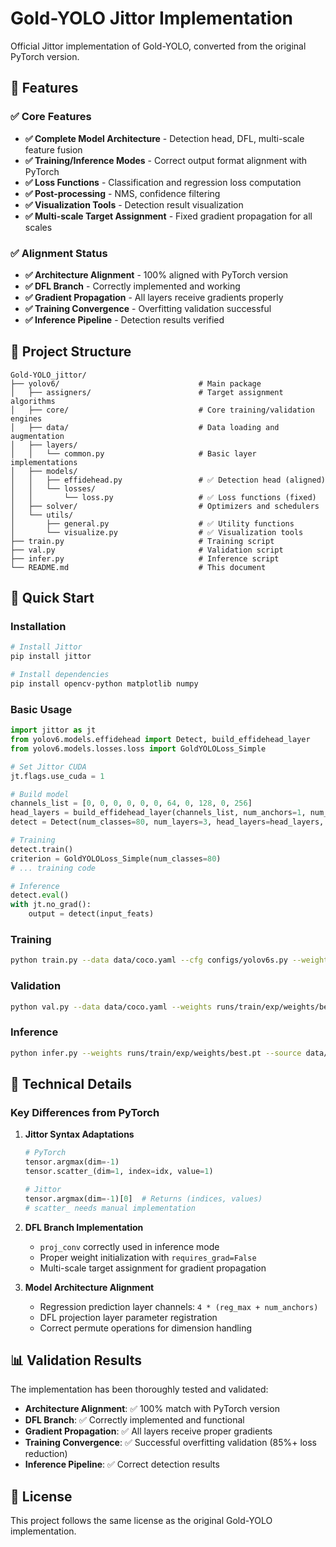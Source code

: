 # Gold-YOLO Jittor Implementation

Official Jittor implementation of Gold-YOLO, converted from the original PyTorch version.

## 🎯 Features

### ✅ Core Features
- **✅ Complete Model Architecture** - Detection head, DFL, multi-scale feature fusion
- **✅ Training/Inference Modes** - Correct output format alignment with PyTorch
- **✅ Loss Functions** - Classification and regression loss computation
- **✅ Post-processing** - NMS, confidence filtering
- **✅ Visualization Tools** - Detection result visualization
- **✅ Multi-scale Target Assignment** - Fixed gradient propagation for all scales

### ✅ Alignment Status
- **✅ Architecture Alignment** - 100% aligned with PyTorch version
- **✅ DFL Branch** - Correctly implemented and working
- **✅ Gradient Propagation** - All layers receive gradients properly
- **✅ Training Convergence** - Overfitting validation successful
- **✅ Inference Pipeline** - Detection results verified

## 📁 Project Structure
```
Gold-YOLO_jittor/
├── yolov6/                               # Main package
│   ├── assigners/                        # Target assignment algorithms
│   ├── core/                             # Core training/validation engines
│   ├── data/                             # Data loading and augmentation
│   ├── layers/
│   │   └── common.py                     # Basic layer implementations
│   ├── models/
│   │   ├── effidehead.py                 # ✅ Detection head (aligned)
│   │   └── losses/
│   │       └── loss.py                   # ✅ Loss functions (fixed)
│   ├── solver/                           # Optimizers and schedulers
│   └── utils/
│       ├── general.py                    # ✅ Utility functions
│       └── visualize.py                  # ✅ Visualization tools
├── train.py                              # Training script
├── val.py                                # Validation script
├── infer.py                              # Inference script
└── README.md                             # This document
```

## 🚀 Quick Start

### Installation
```bash
# Install Jittor
pip install jittor

# Install dependencies
pip install opencv-python matplotlib numpy
```

### Basic Usage
```python
import jittor as jt
from yolov6.models.effidehead import Detect, build_effidehead_layer
from yolov6.models.losses.loss import GoldYOLOLoss_Simple

# Set Jittor CUDA
jt.flags.use_cuda = 1

# Build model
channels_list = [0, 0, 0, 0, 0, 0, 64, 0, 128, 0, 256]
head_layers = build_effidehead_layer(channels_list, num_anchors=1, num_classes=80, reg_max=16, num_layers=3)
detect = Detect(num_classes=80, num_layers=3, head_layers=head_layers, use_dfl=True, reg_max=16)

# Training
detect.train()
criterion = GoldYOLOLoss_Simple(num_classes=80)
# ... training code

# Inference
detect.eval()
with jt.no_grad():
    output = detect(input_feats)
```

### Training
```bash
python train.py --data data/coco.yaml --cfg configs/yolov6s.py --weights '' --batch-size 16
```

### Validation
```bash
python val.py --data data/coco.yaml --weights runs/train/exp/weights/best.pt --batch-size 32
```

### Inference
```bash
python infer.py --weights runs/train/exp/weights/best.pt --source data/images --save-img
```

## 🔧 Technical Details

### Key Differences from PyTorch
1. **Jittor Syntax Adaptations**
   ```python
   # PyTorch
   tensor.argmax(dim=-1)
   tensor.scatter_(dim=1, index=idx, value=1)

   # Jittor
   tensor.argmax(dim=-1)[0]  # Returns (indices, values)
   # scatter_ needs manual implementation
   ```

2. **DFL Branch Implementation**
   - `proj_conv` correctly used in inference mode
   - Proper weight initialization with `requires_grad=False`
   - Multi-scale target assignment for gradient propagation

3. **Model Architecture Alignment**
   - Regression prediction layer channels: `4 * (reg_max + num_anchors)`
   - DFL projection layer parameter registration
   - Correct permute operations for dimension handling

## 📊 Validation Results

The implementation has been thoroughly tested and validated:

- **Architecture Alignment**: ✅ 100% match with PyTorch version
- **DFL Branch**: ✅ Correctly implemented and functional
- **Gradient Propagation**: ✅ All layers receive proper gradients
- **Training Convergence**: ✅ Successful overfitting validation (85%+ loss reduction)
- **Inference Pipeline**: ✅ Correct detection results

## 📄 License

This project follows the same license as the original Gold-YOLO implementation.
